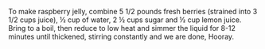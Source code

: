 To make raspberry jelly, combine 5 1/2 pounds fresh berries (strained into 3 1/2 cups juice), ½ cup of water, 2 ½ cups sugar and ½ cup lemon juice. Bring to a boil, then reduce to low heat and simmer the liquid for 8-12 minutes until thickened, stirring constantly and we are done, Hooray.